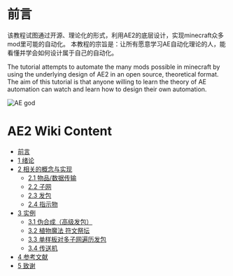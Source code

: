 # 前言

该教程试图通过开源、理论化的形式，利用AE2的底层设计，实现minecraft众多mod里可能的自动化。 本教程的宗旨是：让所有愿意学习AE自动化理论的人，能看懂并学会如何设计属于自己的自动化。

The tutorial attempts to automate the many mods possible in minecraft by using the underlying design of AE2 in an open source, theoretical format. The aim of this tutorial is that anyone willing to learn the theory of AE automation can watch and learn how to design their own automation.

![AE god](https://github.com/philogos/Applied-Energistics-2-From-Mastery-to-Ultimate-tutorial-series/assets/113762899/478cdd5a-6b31-4129-9462-c66843be1247)

# AE2 Wiki Content
* [前言](./AE2-Wiki/README.md)
* [1 绪论](./AE2-Wiki/1-xu-lun.md)
* [2 相关的概念与实现](/AE2-Wiki/2-xiang-guan-de-gai-nian-yu-shi-xian/README.md)
  * [2.1 物品/数据传输](2-xiang-guan-de-gai-nian-yu-shi-xian/2.1-wu-pin-shu-ju-chuan-shu.md)
  * [2.2 子网](2-xiang-guan-de-gai-nian-yu-shi-xian/2.2-zi-wang.md)
  * [2.3 发包](2-xiang-guan-de-gai-nian-yu-shi-xian/2.3-fa-bao.md)
  * [2.4 指示物](2-xiang-guan-de-gai-nian-yu-shi-xian/2.4-zhi-shi-wu.md)
* [3 实例](3-shi-li/README.md)
  * [3.1 伪合成（高级发包）](3-shi-li/3.1-wei-he-cheng-gao-ji-fa-bao.md)
  * [3.2 植物魔法 符文祭坛](3-shi-li/3.2-zhi-wu-mo-fa-fu-wen-ji-tan.md)
  * [3.3 单样板对多子网遍历发包](3-shi-li/3.3-dan-yang-ban-dui-duo-zi-wang-bian-li-fa-bao.md)
  * [3.4 传送机](3-shi-li/3.4-chuan-song-ji.md)
* [4 参考文献](4-can-kao-wen-xian.md)
* [5 致谢](5-zhi-xie.md)
